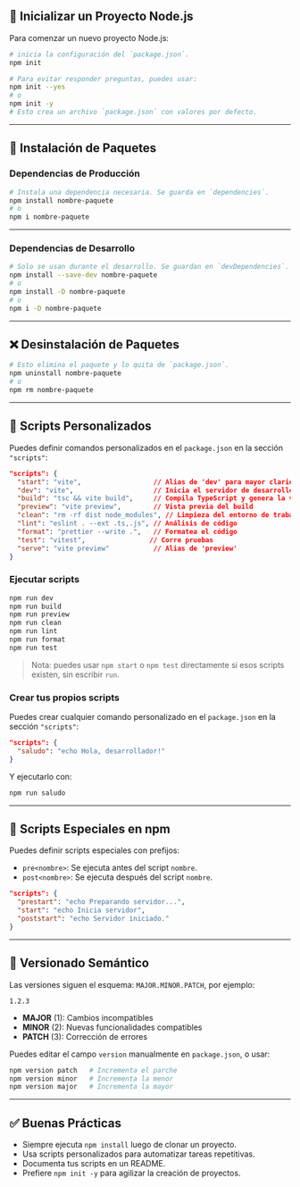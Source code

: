 ## 🔧 Inicializar un Proyecto Node.js

Para comenzar un nuevo proyecto Node.js:

```bash
# inicia la configuración del `package.json`.
npm init

# Para evitar responder preguntas, puedes usar:
npm init --yes
# o
npm init -y
# Esto crea un archivo `package.json` con valores por defecto.
```

---

## 📁 Instalación de Paquetes

### Dependencias de Producción

```bash
# Instala una dependencia necesaria. Se guarda en `dependencies`.
npm install nombre-paquete
# o
npm i nombre-paquete
```

---

### Dependencias de Desarrollo

```bash
# Solo se usan durante el desarrollo. Se guardan en `devDependencies`.
npm install --save-dev nombre-paquete
# o
npm install -D nombre-paquete
# o
npm i -D nombre-paquete
```

---

## ❌ Desinstalación de Paquetes

```bash
# Esto elimina el paquete y lo quita de `package.json`.
npm uninstall nombre-paquete
# o
npm rm nombre-paquete
```

---

## 📜 Scripts Personalizados

Puedes definir comandos personalizados en el `package.json` en la sección `"scripts"`:

```json
"scripts": {
  "start": "vite",                  // Alias de 'dev' para mayor claridad
  "dev": "vite",                    // Inicia el servidor de desarrollo
  "build": "tsc && vite build",     // Compila TypeScript y genera la versión de producción
  "preview": "vite preview",        // Vista previa del build
  "clean": "rm -rf dist node_modules", // Limpieza del entorno de trabajo
  "lint": "eslint . --ext .ts,.js", // Análisis de código
  "format": "prettier --write .",   // Formatea el código
  "test": "vitest",                // Corre pruebas
  "serve": "vite preview"           // Alias de 'preview'
}
```

### Ejecutar scripts

```bash
npm run dev
npm run build
npm run preview
npm run clean
npm run lint
npm run format
npm run test
```

> Nota: puedes usar `npm start` o `npm test` directamente si esos scripts existen, sin escribir `run`.

### Crear tus propios scripts

Puedes crear cualquier comando personalizado en el `package.json` en la sección `"scripts"`:

```json
"scripts": {
  "saludo": "echo Hola, desarrollador!"
}
```

Y ejecutarlo con:

```bash
npm run saludo
```

---

## 🧪 Scripts Especiales en npm

Puedes definir scripts especiales con prefijos:
* `pre<nombre>`: Se ejecuta antes del script `nombre`.
* `post<nombre>`: Se ejecuta después del script `nombre`.

```json
"scripts": {
  "prestart": "echo Preparando servidor...",
  "start": "echo Inicia servidor",
  "poststart": "echo Servidor iniciado."
}
```

---

## 🔢 Versionado Semántico

Las versiones siguen el esquema: `MAJOR.MINOR.PATCH`, por ejemplo:

```
1.2.3
```

* **MAJOR** (1): Cambios incompatibles
* **MINOR** (2): Nuevas funcionalidades compatibles
* **PATCH** (3): Corrección de errores

Puedes editar el campo `version` manualmente en `package.json`, o usar:

```bash
npm version patch   # Incrementa el parche
npm version minor   # Incrementa la menor
npm version major   # Incrementa la mayor
```

---

## ✅ Buenas Prácticas

* Siempre ejecuta `npm install` luego de clonar un proyecto.
* Usa scripts personalizados para automatizar tareas repetitivas.
* Documenta tus scripts en un README.
* Prefiere `npm init -y` para agilizar la creación de proyectos.
